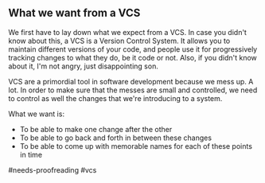 ## What we want from a VCS

We first have to lay down what we expect from a VCS. In case you didn't know about this, a VCS is a Version Control System. It allows you to maintain different versions of your code, and people use it for progressively tracking changes to what they do, be it code or not. Also, if you didn't know about it, I'm not angry, just disappointing son.

VCS are a primordial tool in software development because we mess up. A lot. In order to make sure that the messes are small and controlled, we need to control as well the changes that we're introducing to a system.

What we want is:

* To be able to make one change after the other
* To be able to go back and forth in between these changes
* To be able to come up with memorable names for each of these points in time

#needs-proofreading #vcs